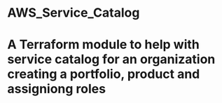 # AWS_Service_Catalog

# A Terraform module to help with service catalog for an organization creating a portfolio, product and assigniong roles
